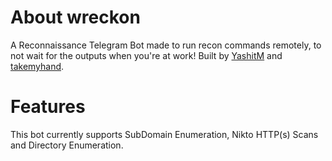 # About wreckon
A Reconnaissance Telegram Bot made to run recon commands remotely, to not wait for the outputs when you're at work!
Built by [YashitM](https://www.twitter.com/YashitM) and [takemyhand](https://www.twitter.com/iamTakeMyHand).


# Features
This bot currently supports SubDomain Enumeration, Nikto HTTP(s) Scans and Directory Enumeration.
